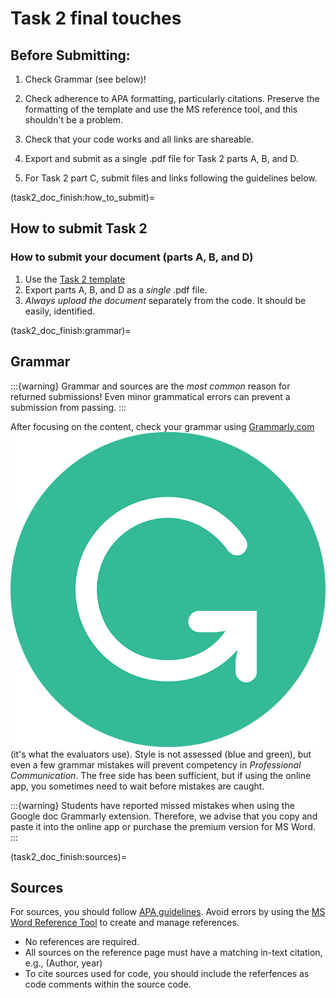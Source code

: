 
# Task 2 final touches

## Before Submitting:

1. Check Grammar (see below)!
2. Check adherence to APA formatting, particularly citations. Preserve the formatting of the template and use the MS reference tool, and this shouldn't be a problem.
3. Check that your code works and all links are shareable.
    
4. Export and submit as a single .pdf file for Task 2 parts A, B, and D.
5. For Task 2 part C, submit files and links following the guidelines below.

(task2_doc_finish:how_to_submit)=

## How to submit Task 2

### How to submit your document (parts A, B, and D)

1. Use the [Task 2 template](https://westerngovernorsuniversity-my.sharepoint.com/:w:/g/personal/jim_ashe_wgu_edu/ESLuMNRuDjpCrKvqWaC6cywB4I97WEPdk5MRZRq4LfmFhQ)
2. Export parts A, B, and D as a *single* .pdf file.
3. *Always upload the document* separately from the code. It should be easily, identified.   

(task2_doc_finish:grammar)=

## Grammar

:::{warning}
Grammar and sources are the *most common* reason for returned submissions! Even minor grammatical errors can prevent a submission from passing.
:::

After focusing on the content, check your grammar using [Grammarly.com](https://www.grammarly.com/) ![grmmarly](https://github.com/ashejim/C769/blob/main/url_images/icon-grammarly.png?raw=true#icon) (it's what the evaluators use). Style is not assessed (blue and green), but even a few grammar mistakes will prevent competency in *Professional Communication*. The free side has been sufficient, but if using the online app, you sometimes need to wait before mistakes are caught. 


:::{warning}
Students have reported missed mistakes when using the Google doc Grammarly extension. Therefore, we advise that you copy and paste it into the online app or purchase the premium version for MS Word. 
:::

(task2_doc_finish:sources)=

## Sources

For sources, you should follow [APA guidelines](https://apastyle.apa.org/style-grammar-guidelines). Avoid errors by using the [MS Word Reference Tool](https://support.microsoft.com/en-us/office/create-a-bibliography-citations-and-references-17686589-4824-4940-9c69-342c289fa2a5) to create and manage references.

- No references are required.
- All sources on the reference page must have a matching in-text citation, e.g., (Author, year)
- To cite sources used for code, you should include the referfences as code comments within the source code.
